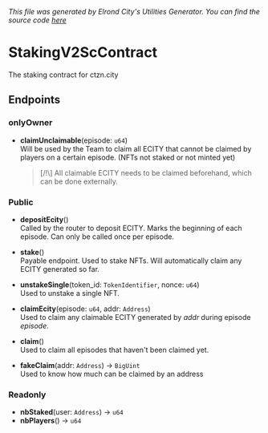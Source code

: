 *This file was generated by Elrond City's Utilities Generator. You can find the source code [here](https://github.com/ElrondCity/UtilitiesGenerator/)*  
# StakingV2ScContract

The staking contract for ctzn.city
## Endpoints

### onlyOwner
- **claimUnclaimable**(episode: `u64`)  
    Will be used by the Team to claim all ECITY that cannot be claimed by players on a certain episode. (NFTs not staked or not minted yet)
    > [/!\\] All claimable ECITY needs to be claimed beforehand, which can be done externally.

### Public
- **depositEcity**()  
    Called by the router to deposit ECITY. Marks the beginning of each episode. Can only be called once per episode.

- **stake**()  
    Payable endpoint. Used to stake NFTs. Will automatically claim any ECITY generated so far.

- **unstakeSingle**(token_id: `TokenIdentifier`, nonce: `u64`)  
    Used to unstake a single NFT.

- **claimEcity**(episode: `u64`, addr: `Address`)  
    Used to claim any claimable ECITY generated by *addr* during episode *episode*.

- **claim**()  
    Used to claim all episodes that haven't been claimed yet.  

- **fakeClaim**(addr: `Address`) -> `BigUint`  
    Used to know how much can be claimed by an address

### Readonly
- **nbStaked**(user: `Address`) -> `u64`  
- **nbPlayers**() -> `u64`  

